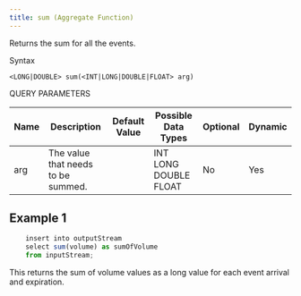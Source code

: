 ```yaml
---
title: sum (Aggregate Function)
---
```


Returns the sum for all the events.

Syntax

    <LONG|DOUBLE> sum(<INT|LONG|DOUBLE|FLOAT> arg)

QUERY PARAMETERS

| Name | Description                        | Default Value | Possible Data Types   | Optional | Dynamic |
|------|------------------------------------|---------------|-----------------------|----------|---------|
| arg  | The value that needs to be summed. |               | INT LONG DOUBLE FLOAT | No       | Yes     |

## Example 1

```js
    insert into outputStream
    select sum(volume) as sumOfVolume
    from inputStream;
```

This returns the sum of volume values as a long value for each event arrival and expiration.